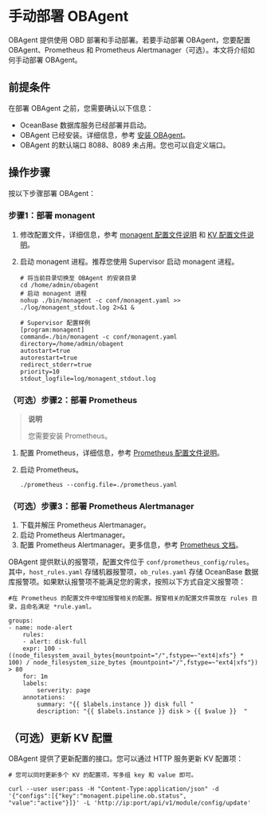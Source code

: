 # 手动部署 OBAgent

OBAgent 提供使用 OBD 部署和手动部署。若要手动部署 OBAgent，您要配置 OBAgent、Prometheus 和 Prometheus Alertmanager（可选）。本文将介绍如何手动部署 OBAgent。

## 前提条件

在部署 OBAgent 之前，您需要确认以下信息：

* OceanBase 数据库服务已经部署并启动。
* OBAgent 已经安装。详细信息，参考 [安装 OBAgent](https://github.com/oceanbase/obagent/blob/master/docs/install-and-deploy/install-obagent.md)。
* OBAgent 的默认端口 8088、8089 未占用。您也可以自定义端口。

## 操作步骤

按以下步骤部署 OBAgent：

### 步骤1：部署 monagent

1. 修改配置文件，详细信息，参考 [monagent 配置文件说明](../2.configuration-reference/2.monagent-configuration-file.md) 和 [KV 配置文件说明](../2.configuration-reference/1.kv-configuration-file.md)。

2. 启动 monagent 进程。推荐您使用 Supervisor 启动 monagent 进程。

   ```shell
   # 将当前目录切换至 OBAgent 的安装目录
   cd /home/admin/obagent
   # 启动 monagent 进程
   nohup ./bin/monagent -c conf/monagent.yaml >> ./log/monagent_stdout.log 2>&1 &
   ```

   ```shell
   # Supervisor 配置样例
   [program:monagent]
   command=./bin/monagent -c conf/monagent.yaml
   directory=/home/admin/obagent
   autostart=true
   autorestart=true
   redirect_stderr=true
   priority=10
   stdout_logfile=log/monagent_stdout.log
   ```

### （可选）步骤2：部署 Prometheus

> **说明**
>
> 您需要安装 Prometheus。

1. 配置 Prometheus，详细信息，参考 [Prometheus 配置文件说明](../2.configuration-reference/3.prometheus-configuration-file.md)。

2. 启动 Prometheus。

   ```shell
   ./prometheus --config.file=./prometheus.yaml
   ```

### （可选）步骤3：部署 Prometheus Alertmanager

1. 下载并解压 Prometheus Alertmanager。
2. 启动 Prometheus Alertmanager。
3. 配置 Prometheus Alertmanager。更多信息，参考 [Prometheus 文档](https://www.prometheus.io/docs/alerting/latest/configuration/)。

OBAgent 提供默认的报警项，配置文件位于 `conf/prometheus_config/rules`。其中，`host_rules.yaml` 存储机器报警项，`ob_rules.yaml` 存储 OceanBase 数据库报警项。如果默认报警项不能满足您的需求，按照以下方式自定义报警项：

```shell
#在 Prometheus 的配置文件中增加报警相关的配置。报警相关的配置文件需放在 rules 目录，且命名满足 *rule.yaml。

groups:
- name: node-alert
    rules:
    - alert: disk-full
    expr: 100 - ((node_filesystem_avail_bytes{mountpoint="/",fstype=~"ext4|xfs"} * 100) / node_filesystem_size_bytes {mountpoint="/",fstype=~"ext4|xfs"}) > 80
    for: 1m
    labels:
        serverity: page
    annotations:
        summary: "{{ $labels.instance }} disk full "
        description: "{{ $labels.instance }} disk > {{ $value }}  "
```

## （可选）更新 KV 配置

OBAgent 提供了更新配置的接口。您可以通过 HTTP 服务更新 KV 配置项：

```shell
# 您可以同时更新多个 KV 的配置项，写多组 key 和 value 即可。

curl --user user:pass -H "Content-Type:application/json" -d '{"configs":[{"key":"monagent.pipeline.ob.status", "value":"active"}]}' -L 'http://ip:port/api/v1/module/config/update'
```
